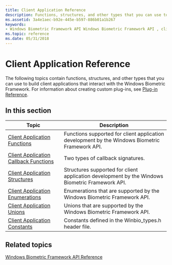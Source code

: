 ```yaml
---
title: Client Application Reference
description: Functions, structures, and other types that you can use to build client applications that interact with the Windows Biometric Framework.
ms.assetid: 3a4e1aec-b92e-445e-b597-886b01a1b267
keywords:
- Windows Biometric Framework API Windows Biometric Framework API , client application reference
ms.topic: reference
ms.date: 05/31/2018
---
```


# Client Application Reference

The following topics contain functions, structures, and other types that you can use to build client applications that interact with the Windows Biometric Framework. For information about creating custom plug-ins, see [Plug-in Reference](plug-in-reference.md).

## In this section



| Topic                                                                                         | Description                                                                                                |
|-----------------------------------------------------------------------------------------------|------------------------------------------------------------------------------------------------------------|
| [Client Application Functions](client-application-functions.md)<br/>                   | Functions supported for client application development by the Windows Biometric Framework API.<br/>  |
| [Client Application Callback Functions](client-application-callback-functions.md)<br/> | Two types of callback signatures.<br/>                                                               |
| [Client Application Structures](client-application-structures.md)<br/>                 | Structures supported for client application development by the Windows Biometric Framework API.<br/> |
| [Client Application Enumerations](client-application-enumerations.md)<br/>             | Enumerations that are supported by the Windows Biometric Framework API.<br/>                         |
| [Client Application Unions](client-application-unions.md)<br/>                         | Unions that are supported by the Windows Biometric Framework API.<br/>                               |
| [Client Application Constants](client-application-constants.md)<br/>                   | Constants defined in the Winbio\_types.h header file.<br/>                                           |



 

## Related topics

<dl> <dt>

[Windows Biometric Framework API Reference](biometric-service-api-reference.md)
</dt> </dl>

 

 





